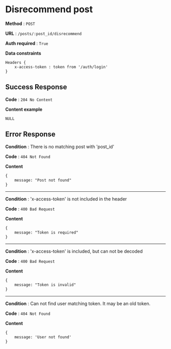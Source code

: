 # Disrecommend post

**Method** : `POST`

**URL** : `/posts/:post_id/disrecommend`

**Auth required** : `True`

**Data constraints** 
```
Headers {
    x-access-token : token from '/auth/login'
}
```

## Success Response

**Code** : `204 No Content`

**Content example**
```
NULL
```

## Error Response

**Condition** : There is no matching post with 'post_id'

**Code** : `404 Not Found`

**Content**

```
{
    message: "Post not found"
}
```

***

**Condition** : 'x-access-token' is not included in the header

**Code** : `400 Bad Request`

**Content**
```
{
    message: "Token is required"
}
```

***

**Condition** : 'x-access-token' is included, but can not be decoded

**Code** : `400 Bad Request`

**Content**
```
{
    message: "Token is invalid"
}
```

***

**Condition** : Can not find user matching token. It may be an old token.

**Code** : `404 Not Found`

**Content**
```
{
    message: 'User not found'
}
```
